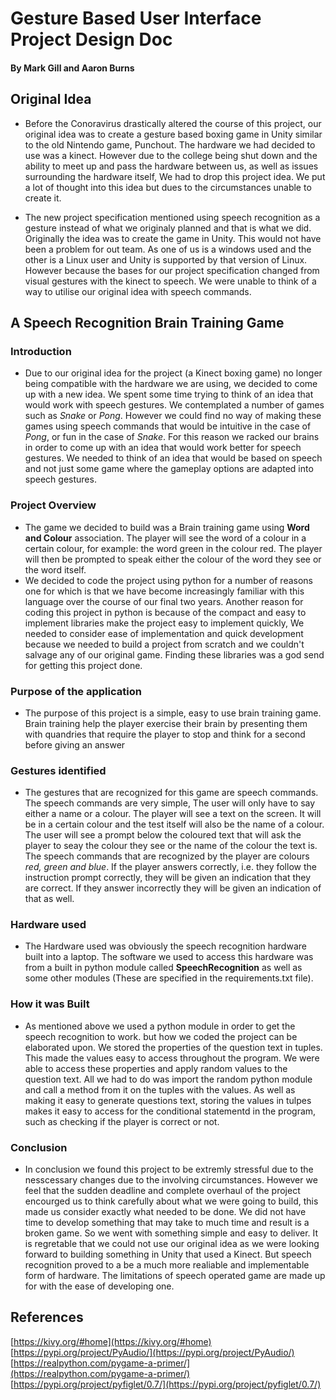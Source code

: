 #  Gesture Based User Interface Project Design Doc
#### By Mark Gill and Aaron Burns

## Original Idea
* Before the Conoravirus drastically altered the course of this project, our original idea was to create a gesture based boxing game in Unity similar to the old Nintendo game, Punchout. The hardware we had decided to use was a kinect. However due to the college being shut down and the ability to meet up and pass the hardware between us, as well as issues surrounding the hardware itself, We had to drop this project idea. We put a lot of thought into this idea but dues to the circumstances unable to create it. 

* The new project specification mentioned using speech recognition as a gesture instead of what we originaly planned and that is what we did. Originally the idea was to create the game in Unity. This would not have been a problem for out team. As one of us is a windows used and the other is a Linux user and Unity is supported by that version of Linux. However because the bases for our project specification changed from visual gestures with the kinect to speech. We were unable to think of a way to utilise our original idea with speech commands.

## A Speech Recognition Brain Training Game
### Introduction
* Due to our original idea for the project (a Kinect boxing game) no longer being compatible with the hardware we are using, we decided to come up with a new idea. We spent some time trying to think of an idea that would work with speech gestures. We contemplated a number of games such as *Snake* or *Pong*. However we could find no way of making these games using speech commands that would be intuitive in the case of *Pong*, or fun in the case of *Snake*. For this reason we racked our brains in order to come up with an idea that would work better for speech gestures. We needed to think of an idea that would be based on speech and not just some game where the gameplay options are adapted into speech gestures.

### Project Overview
* The game we decided to build was a Brain training game using **Word and Colour** association. The player will see the word of a colour in a certain colour, for example: the word green in the colour red. The player will then be prompted to speak either the colour of the word they see or the word itself.
* We decided to code the project using python for a number of reasons one for which is that we have become increasingly familiar with this language over the course of our final two years. Another reason for coding this project in python is because of the compact and easy to implement libraries make the project easy to implement quickly, We needed to consider ease of implementation and quick development because we needed to build a project from scratch and we couldn't salvage any of our original game. Finding these libraries was a god send for getting this project done.

### Purpose of the application
* The purpose of this project is a simple, easy to use brain training game. Brain training help the player exercise their brain by presenting them with quandries that require the player to stop and think for a second before giving an answer

### Gestures identified
* The gestures that are recognized for this game are speech commands. The speech commands are very simple, The user will only have to say either a name or a colour. The player will see a text on the screen. It will be in a certain colour and the test itself will also be the name of a colour. The user will see a prompt below the coloured text that will ask the player to seay the colour they see or the name of the colour the text is. The speech commands that are recognized by the player are colours *red, green and blue*. If the player answers correctly, i.e. they follow the instruction prompt correctly, they will be given an indication that they are correct. If they answer incorrectly they will be given an indication of that as well.

### Hardware used
* The Hardware used was obviously the speech recognition hardware built into a laptop. The software we used to access this hardware was from a built in python module called **SpeechRecognition** as well as some other modules (These are specified in the requirements.txt file). 

### How it was Built
* As mentioned above we used a python module in order to get the speech recognition to work. but how we coded the project can be elaborated upon. We stored the properties of the question text in tuples. This made the values easy to access throughout the program. We were able to access these properties and apply random values to the question text. All we had to do was import the random python module and call a method from it on the tuples with the values. As well as making it easy to generate questions text, storing the values in tulpes makes it easy to access for the conditional statementd in the program, such as checking if the player is correct or not.

### Conclusion
* In conclusion we found this project to be extremly stressful due to the nesscessary changes due to the involving circumstances. However we feel that the sudden deadline and complete overhaul of the project encourged us to think carefully about what we were going to build, this made us consider exactly what needed to be done. We did not have time to develop something that may take to much time and result is a broken game. So we went with something simple and easy to deliver. It is regretable that we could not use our original idea as we were looking forward to building something in Unity that used a Kinect. But speech recognition proved to a be a much more realiable and implementable form of hardware. The limitations of speech operated game are made up for with the ease of developing one.

## References
[https://kivy.org/#home](https://kivy.org/#home)  
[https://pypi.org/project/PyAudio/](https://pypi.org/project/PyAudio/)  
[https://realpython.com/pygame-a-primer/](https://realpython.com/pygame-a-primer/)  
[https://pypi.org/project/pyfiglet/0.7/](https://pypi.org/project/pyfiglet/0.7/)  
